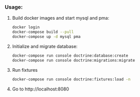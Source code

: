 ### Usage:

1. Build docker images and start mysql and pma:

    ```bash
    docker login
    docker-compose build --pull
    docker-compose up -d mysql pma
    ```

2. Initialize and migrate database:

    ```bash
    docker-compose run console doctrine:database:create
    docker-compose run console doctrine:migrations:migrate
    ```

3. Run fixtures

    ```bash
    docker-compose run console doctrine:fixtures:load -n
    ```

4. Go to http://localhost:8080